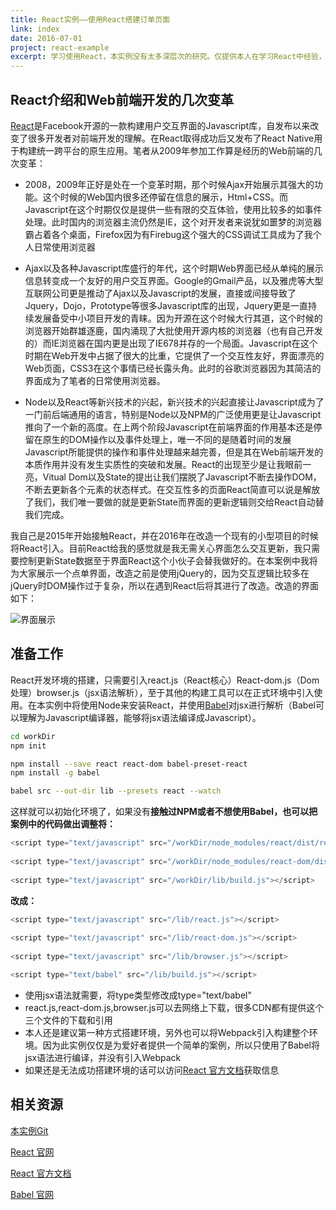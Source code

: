 ```yaml
---
title: React实例——使用React搭建订单页面
link: index
date: 2016-07-01
project: react-example
excerpt: 学习使用React，本实例没有太多深层次的研究。仅提供本人在学习React中经验，以及个人项目中实际线上使用的一个缩减版本的实例
---
```


## React介绍和Web前端开发的几次变革

[React][React]是Facebook开源的一款构建用户交互界面的Javascript库，自发布以来改变了很多开发者对前端开发的理解。在React取得成功后又发布了React Native用于构建统一跨平台的原生应用。笔者从2009年参加工作算是经历的Web前端的几次变革：

* 2008，2009年正好是处在一个变革时期，那个时候Ajax开始展示其强大的功能。这个时候的Web国内很多还停留在信息的展示，Html+CSS。而Javascript在这个时期仅仅是提供一些有限的交互体验，使用比较多的如事件处理。此时国内的浏览器主流仍然是IE，这个对开发者来说犹如噩梦的浏览器霸占着各个桌面，Firefox因为有Firebug这个强大的CSS调试工具成为了我个人日常使用浏览器

* Ajax以及各种Javascript库盛行的年代，这个时期Web界面已经从单纯的展示信息转变成一个友好的用户交互界面。Google的Gmail产品，以及雅虎等大型互联网公司更是推动了Ajax以及Javascript的发展，直接或间接导致了Jquery，Dojo，Prototype等很多Javascript库的出现，Jquery更是一直持续发展备受中小项目开发的青睐。因为开源在这个时候大行其道，这个时候的浏览器开始群雄逐鹿，国内涌现了大批使用开源内核的浏览器（也有自己开发的）而IE浏览器在国内更是出现了IE678并存的一个局面。Javascript在这个时期在Web开发中占据了很大的比重，它提供了一个交互性友好，界面漂亮的Web页面，CSS3在这个事情已经长露头角。此时的谷歌浏览器因为其简洁的界面成为了笔者的日常使用浏览器。

* Node以及React等新兴技术的兴起，新兴技术的兴起直接让Javascript成为了一门前后端通用的语言，特别是Node以及NPM的广泛使用更是让Javascript推向了一个新的高度。在上两个阶段Javascript在前端界面的作用基本还是停留在原生的DOM操作以及事件处理上，唯一不同的是随着时间的发展Javascript所能提供的操作和事件处理越来越完善，但是其在Web前端开发的本质作用并没有发生实质性的突破和发展。React的出现至少是让我眼前一亮，Vitual Dom以及State的提出让我们摆脱了Javascript不断去操作DOM，不断去更新各个元素的状态样式。在交互性多的页面React简直可以说是解放了我们，我们唯一要做的就是更新State而界面的更新逻辑则交给React自动替我们完成。

我自己是2015年开始接触React，并在2016年在改造一个现有的小型项目的时候将React引入。目前React给我的感觉就是我无需关心界面怎么交互更新，我只需要控制更新State数据至于界面React这个小伙子会替我做好的。在本案例中我将为大家展示一个点单界面，改造之前是使用jQuery的，因为交互逻辑比较多在jQuery时DOM操作过于复杂，所以在遇到React后将其进行了改造。改造的界面如下：

![界面展示](http://blog.403studio.com/react-example/img/panel.png)

## 准备工作

React开发环境的搭建，只需要引入react.js（React核心）React-dom.js（Dom处理）browser.js（jsx语法解析），至于其他的构建工具可以在正式环境中引入使用。在本实例中将使用Node来安装React，并使用[Babel][Babel]对jsx进行解析（Babel可以理解为Javascript编译器，能够将jsx语法编译成Javascript）。

```bash
cd workDir
npm init

npm install --save react react-dom babel-preset-react
npm install -g babel

babel src --out-dir lib --presets react --watch
```

这样就可以初始化环境了，如果没有**接触过NPM或者不想使用Babel，也可以把案例中的代码做出调整将：**

```javascript
<script type="text/javascript" src="/workDir/node_modules/react/dist/react.js"></script>
                
<script type="text/javascript" src="/workDir/node_modules/react-dom/dist/react-dom.js"></script>
                
<script type="text/javascript" src="/workDir/lib/build.js"></script>
```
**改成：**

```javascript
<script type="text/javascript" src="/lib/react.js"></script>
                
<script type="text/javascript" src="/lib/react-dom.js"></script>
                
<script type="text/javascript" src="/lib/browser.js"></script>

<script type="text/babel" src="/lib/build.js"></script>
```

* 使用jsx语法就需要，将type类型修改成type="text/babel"
* react.js,react-dom.js,browser.js可以去网络上下载，很多CDN都有提供这个三个文件的下载和引用
* 本人还是建议第一种方式搭建环境，另外也可以将Webpack引入构建整个环境。因为此实例仅仅是为爱好者提供一个简单的案例，所以只使用了Babel将jsx语法进行编译，并没有引入Webpack
* 如果还是无法成功搭建环境的话可以访问[React 官方文档][React docs]获取信息

## 相关资源

[本实例Git](https://github.com/403studio/react-example)

[React 官网][React]

[React 官方文档][React docs]

[Babel 官网][Babel]

[React]: https://facebook.github.io/react/
[React docs]: https://facebook.github.io/react/docs/getting-started.html
[Babel]: https://babeljs.io/


